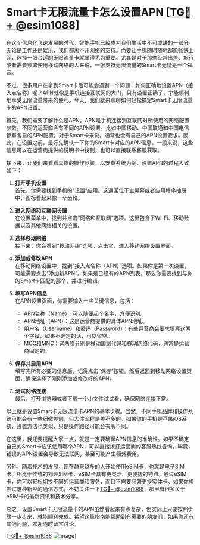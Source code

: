 # Smart卡无限流量卡怎么设置APN [[TG💪+ @esim1088](https://t.me/s/esim1088)]

在这个信息化飞速发展的时代，智能手机已经成为我们生活中不可或缺的一部分。无论是工作还是娱乐，我们都离不开网络的支持。而要让手机随时随地都能畅快上网，选择一张合适的无限流量卡就显得尤为重要。尤其是对于那些经常出差、旅行或者需要频繁使用移动网络的人来说，一张支持无限流量的Smart卡无疑是一个福音。

不过，很多用户在拿到Smart卡后可能会遇到一个问题：如何正确地设置APN（接入点名称）呢？APN就像是手机连接互联网的大门，只有设置正确了，才能顺利地享受无限流量带来的便利。今天，我们就来聊聊如何轻松搞定Smart卡无限流量卡的APN设置。

首先，我们需要了解什么是APN。APN是手机连接到互联网时所使用的网络配置参数，不同的运营商会有不同的APN设置。比如中国移动、中国联通和中国电信都有各自的APN配置。对于Smart卡来说，通常也会有自己的APN设置要求。因此，在设置之前，最好先确认一下你的Smart卡对应的APN信息。一般来说，这些信息可以在运营商提供的说明书中找到，也可以直接联系客服获取。

接下来，让我们来看看具体的操作步骤。以安卓系统为例，设置APN的过程大致如下：

1. **打开手机设置**  
   首先，你需要找到手机的“设置”应用。这通常位于主屏幕或者应用程序抽屉中，图标看起来像一个齿轮。

2. **进入网络和互联网设置**  
   在设置菜单中，找到并点击“网络和互联网”选项。这里包含了Wi-Fi、移动数据以及其他网络相关的设置。

3. **选择移动网络**  
   接下来，你会看到“移动网络”选项。点击它，进入移动网络设置界面。

4. **添加或修改APN**  
   在移动网络设置中，找到“接入点名称（APN）”选项。如果你是第一次设置，可能需要点击“添加新APN”。如果是已经有的APN列表，那么你需要找到与你的Smart卡匹配的那个，并进行编辑。

5. **填写APN信息**  
   在APN设置页面，你需要输入一些关键信息，包括：
   - APN名称（Name）：可以随便起个名字，方便识别。
   - APN地址（APN）：这是运营商提供的具体APN地址。
   - 用户名（Username）和密码（Password）：有些运营商会要求填写这两个字段，如果不确定的话，可以留空。
   - MCC和MNC：这两项分别是移动国家代码和移动网络代码，通常是运营商固定的。

6. **保存并启用APN**  
   填写完所有必要的信息后，记得点击“保存”按钮。然后返回到移动网络设置页面，确保选择了刚刚添加或修改好的APN。

7. **测试网络连接**  
   最后，打开浏览器或者下载一个小文件试试看，确保网络连接正常。

以上就是设置Smart卡无限流量卡APN的基本步骤。当然，不同手机品牌和操作系统可能会有一些细微差别，但大体流程是差不多的。如果你的手机是苹果iOS系统，设置方法也类似，只是操作路径可能会有所不同。

在这里，我还要提醒大家一点，就是一定要确保APN信息的准确性。如果不确定自己的Smart卡应该使用哪个APN，可以直接拨打运营商的客服热线咨询。毕竟，错误的APN设置会导致无法联网，甚至可能产生额外费用。

另外，随着技术的发展，现在越来越多的人开始使用eSIM卡，也就是电子SIM卡。相比于传统的物理SIM卡，eSIM卡具有更灵活、更便捷的特点。通过eSIM卡，你可以轻松切换不同的运营商和服务，而且不需要频繁更换实体卡。如果你想尝试这种新型的通信方式，不妨关注一下[TG💪+ @esim1088](https://t.me/s/esim1088)，那里有很多关于eSIM卡的最新资讯和技术分享。

总之，设置Smart卡无限流量卡的APN虽然看起来有点复杂，但实际上只要按照步骤一步步来，就能顺利完成。希望这篇指南能帮助到有需要的朋友们！如果你还有其他问题，欢迎随时留言讨论。

[[TG💪+ @esim1088](https://t.me/s/esim1088) ![Image](https://i.postimg.cc/4NQfJmqS/Snipaste-2025-05-13-00-14-12.png)]